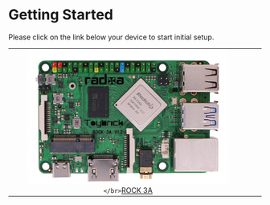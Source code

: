 # Getting Started

Please click on the link below your device to start initial setup.

|                                                  |  |  |
| :----------------------------------------------: | :-: | :-: |
| ![ROCK 3A](rock-3a.png)`</br>`[ROCK 3A](rock-3a.md) |  |  |
